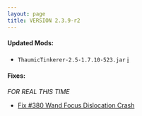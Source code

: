 ```yaml
---
layout: page
title: VERSION 2.3.9-r2
---
```


#### Updated Mods:

* `ThaumicTinkerer-2.5-1.7.10-523.jar` [:information_source:](http://jenkins.nekokittygames.com:8080/job/Thaumic%20Tinkerer/changes)

#### Fixes:

*FOR REAL THIS TIME*

  * [Fix #380 Wand Focus Dislocation Crash](https://github.com/Beyond-Reality/BeyondRealityModPack/issues/380)
